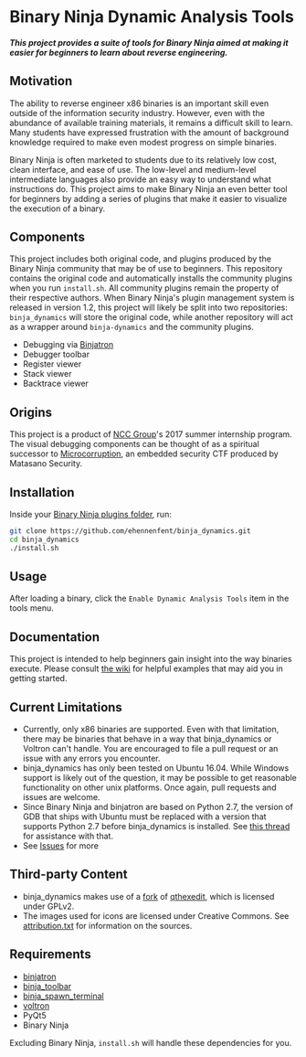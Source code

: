 # Binary Ninja Dynamic Analysis Tools

##### This project provides a suite of tools for Binary Ninja aimed at making it easier for beginners to learn about reverse engineering.

## Motivation
The ability to reverse engineer x86 binaries is an important skill even outside of the information security industry. However, even with the abundance of available training materials, it remains a difficult skill to learn. Many students have expressed frustration with the amount of background knowledge required to make even modest progress on simple binaries.

Binary Ninja is often marketed to students due to its relatively low cost, clean interface, and ease of use. The low-level and medium-level intermediate languages also provide an easy way to understand what instructions do. This project aims to make Binary Ninja an even better tool for beginners by adding a series of plugins that make it easier to visualize the execution of a binary.

## Components
This project includes both original code, and plugins produced by the Binary Ninja community that may be of use to beginners. This repository contains the original code and automatically installs the community plugins when you run `install.sh`. All community plugins remain the property of their respective authors. When Binary Ninja's plugin management system is released in version 1.2, this project will likely be split into two repositories: `binja_dynamics` will store the original code, while another repository will act as a wrapper around `binja-dynamics` and the community plugins.
* Debugging via [Binjatron](https://github.com/snare/binjatron)
* Debugger toolbar
* Register viewer
* Stack viewer
* Backtrace viewer

## Origins
This project is a product of [NCC Group](https://www.nccgroup.trust/us/)'s 2017 summer internship program. The visual debugging components can be thought of as a spiritual successor to [Microcorruption](https://microcorruption.com), an embedded security CTF produced by Matasano Security.

## Installation
Inside your [Binary Ninja plugins folder](https://github.com/Vector35/binaryninja-api/tree/master/python/examples#loading-plugins), run:
```bash
git clone https://github.com/ehennenfent/binja_dynamics.git
cd binja_dynamics
./install.sh
```

## Usage
After loading a binary, click the `Enable Dynamic Analysis Tools` item in the tools menu.

## Documentation
This project is intended to help beginners gain insight into the way binaries execute. Please consult [the wiki](https://github.com/ehennenfent/binja_dynamics/wiki) for helpful examples that may aid you in getting started.

## Current Limitations
* Currently, only x86 binaries are supported. Even with that limitation, there may be binaries that behave in a way that binja_dynamics or Voltron can't handle. You are encouraged to file a pull request or an issue with any errors you encounter.
* binja_dynamics has only been tested on Ubuntu 16.04. While Windows support is likely out of the question, it may be possible to get reasonable functionality on other unix platforms. Once again, pull requests and issues are welcome.
* Since Binary Ninja and binjatron are based on Python 2.7, the version of GDB that ships with Ubuntu must be replaced with a version that supports Python 2.7 before binja_dynamics is installed. See [this thread](https://askubuntu.com/a/577088) for assistance with that.
* See [Issues](https://github.com/ehennenfent/binja_dynamics/issues) for more

## Third-party Content
* binja_dynamics makes use of a [fork](https://github.com/ehennenfent/hexview) of [qthexedit](https://github.com/csarn/qthexedit), which is licensed under GPLv2.
* The images used for icons are licensed under Creative Commons. See [attribution.txt](https://github.com/ehennenfent/binja_dynamics/blob/master/attribution.txt) for information on the sources.

## Requirements
* [binjatron](https://github.com/snare/binjatron)
* [binja_toolbar](https://github.com/ehennenfent/binja_toolbar)
* [binja_spawn_terminal](https://github.com/ehennenfent/binja_spawn_terminal.git)
* [voltron](https://github.com/snare/voltron)
* PyQt5
* Binary Ninja

Excluding Binary Ninja, `install.sh` will handle these dependencies for you.
